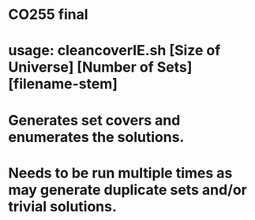 # CO255 final
# usage: cleancoverIE.sh [Size of Universe] [Number of Sets] [filename-stem]
# Generates set covers and enumerates the solutions.
# Needs to be run multiple times as may generate duplicate sets and/or trivial solutions.
